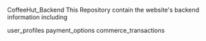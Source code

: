 CoffeeHut_Backend
This Repository contain the website's backend information including

user_profiles
payment_options
commerce_transactions

